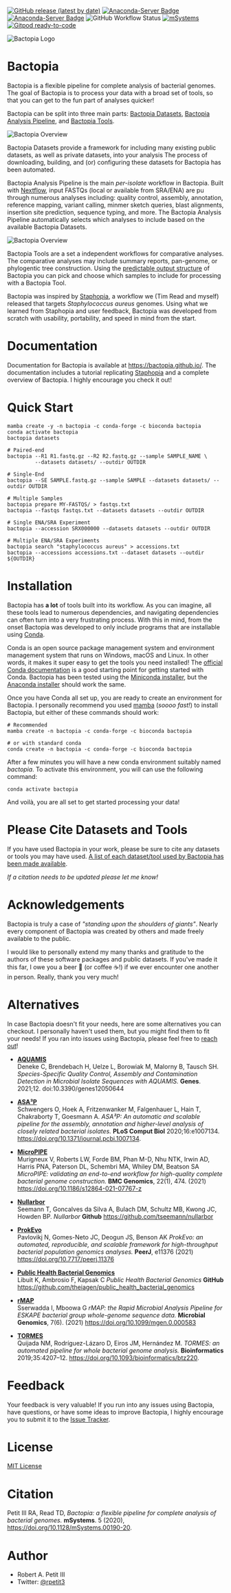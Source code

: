 [![GitHub release (latest by date)](https://img.shields.io/github/v/release/bactopia/bactopia)](https://github.com/bactopia/bactopia/releases)
[![Anaconda-Server Badge](https://anaconda.org/bioconda/bactopia/badges/installer/conda.svg)](https://bioconda.github.io/recipes/bactopia/README.html) 
[![Anaconda-Server Badge](https://anaconda.org/bioconda/bactopia/badges/downloads.svg)](https://anaconda.org/bioconda/bactopia)
![GitHub Workflow Status](https://img.shields.io/github/workflow/status/bactopia/bactopia/bactopia-commands)
[![mSystems](https://img.shields.io/badge/DOI-mSystems.00190--20-blue)](https://doi.org/10.1128/mSystems.00190-20)
[![Gitpod ready-to-code](https://img.shields.io/badge/Gitpod-ready--to--code-908a85?logo=gitpod)](https://gitpod.io/#https://github.com/bactopia/bactopia)

![Bactopia Logo](data/bactopia-logo.png)

# Bactopia
Bactopia is a flexible pipeline for complete analysis of bacterial genomes. The goal of Bactopia is to process your data with a broad set of tools, so that you can get to the fun part of analyses quicker!

Bactopia can be split into three main parts: [Bactopia Datasets](https://bactopia.github.io/datasets/), [Bactopia Analysis Pipeline](https://bactopia.github.io/#bactopia-workflow), and [Bactopia Tools](https://bactopia.github.io/bactopia-tools/).

![Bactopia Overview](data/bactopia-overview.png)

Bactopia Datasets provide a framework for including many existing public datasets, as well as private datasets, into your analysis The process of downloading, building, and (or) configuring these datasets for Bactopia has been automated.

Bactopia Analysis Pipeline is the main *per-isolate* workflow in Bactopia. Built with  [Nextflow](https://www.nextflow.io/), input FASTQs (local or available from SRA/ENA) are pu through numerous analyses including: quality control, assembly, annotation, reference mapping, variant calling, minmer sketch queries, blast alignments, insertion site prediction, sequence typing, and more. The Bactopia Analysis Pipeline automatically selects which analyses to include based on the available Bactopia Datasets.

![Bactopia Overview](data/bactopia-workflow.png)

Bactopia Tools are a set a independent workflows for comparative analyses. The comparative analyses may include summary reports, pan-genome, or phylogentic tree construction. Using the [predictable output structure](https://bactopia.github.io/output-overview/) of Bactopia you can pick and choose which samples to include for processing with a Bactopia Tool.

Bactopia was inspired by [Staphopia](https://staphopia.emory.edu/), a workflow we (Tim Read and myself) released that targets *Staphylococcus aureus* genomes. Using what we learned from Staphopia and user feedback, Bactopia was developed from scratch with usability, portability, and speed in mind from the start.

# Documentation
Documentation for Bactopia is available at https://bactopia.github.io/. The documentation includes a tutorial replicating [Staphopia](https://staphopia.emory.edu) and a complete overview of Bactopia. I highly encourage you check it out!

# Quick Start
```
mamba create -y -n bactopia -c conda-forge -c bioconda bactopia
conda activate bactopia
bactopia datasets

# Paired-end
bactopia --R1 R1.fastq.gz --R2 R2.fastq.gz --sample SAMPLE_NAME \
         --datasets datasets/ --outdir OUTDIR

# Single-End
bactopia --SE SAMPLE.fastq.gz --sample SAMPLE --datasets datasets/ --outdir OUTDIR

# Multiple Samples
bactopia prepare MY-FASTQS/ > fastqs.txt
bactopia --fastqs fastqs.txt --datasets datasets --outdir OUTDIR

# Single ENA/SRA Experiment
bactopia --accession SRX000000 --datasets datasets --outdir OUTDIR

# Multiple ENA/SRA Experiments
bactopia search "staphylococcus aureus" > accessions.txt
bactopia --accessions accessions.txt --dataset datasets --outdir ${OUTDIR}
```

# Installation
Bactopia has **a lot** of tools built into its workflow. As you can imagine, all these tools lead to numerous dependencies, and navigating dependencies can often turn into a very frustrating process. With this in mind, from the onset Bactopia was developed to only include programs that are installable using [Conda](https://conda.io/en/latest/).

Conda is an open source package management system and environment management system that runs on Windows, macOS and Linux. In other words, it makes it super easy to get the tools you need installed! The [official Conda documentation](https://conda.io/projects/conda/en/latest/user-guide/install/index.html) is a good starting point for getting started with Conda. Bactopia has been tested using the [Miniconda installer](https://conda.io/en/latest/miniconda.html), but the [Anaconda installer](https://www.anaconda.com/distribution/) should work the same.

Once you have Conda all set up, you are ready to create an environment for Bactopia. I personally recommend you used [mamba](https://github.com/mamba-org/mamba) (_soooo fast!_) to install Bactopia, but either of these commands should work:

```
# Recommended
mamba create -n bactopia -c conda-forge -c bioconda bactopia

# or with standard conda
conda create -n bactopia -c conda-forge -c bioconda bactopia
```

After a few minutes you will have a new conda environment suitably named *bactopia*. To activate this environment, you will can use the following command:

```
conda activate bactopia
```

And voilà, you are all set to get started processing your data!

# Please Cite Datasets and Tools
If you have used Bactopia in your work, please be sure to cite any datasets or tools you may have used. [A list of each dataset/tool used by Bactopia has been made available](https://bactopia.github.io/acknowledgements/). 

*If a citation needs to be updated please let me know!*

# Acknowledgements
Bactopia is truly a case of *"standing upon the shoulders of giants"*. Nearly every component of Bactopia was created by others and made freely available to the public.

I would like to personally extend my many thanks and gratitude to the authors of these software packages and public datasets. If you've made it this far, I owe you a beer 🍻 (or coffee ☕!) if we ever encounter one another in person. Really, thank you very much!

# Alternatives
In case Bactopia doesn't fit your needs, here are some alternatives you can checkout. I personally haven't used them, but you might find them to fit your needs! If you ran into issues using Bactopia, please feel free to [reach out](https://github.com/bactopia/bactopia/issues/new/choose)!

* __[AQUAMIS](https://gitlab.com/bfr_bioinformatics/AQUAMIS)__  
Deneke C, Brendebach H, Uelze L, Borowiak M, Malorny B, Tausch SH. *Species-Specific Quality Control, Assembly and Contamination Detection in Microbial Isolate Sequences with AQUAMIS.* __Genes__. 2021;12. doi:10.3390/genes12050644

* __[ASA³P](https://github.com/oschwengers/asap)__  
Schwengers O, Hoek A, Fritzenwanker M, Falgenhauer L, Hain T, Chakraborty T, Goesmann A. *ASA³P: An automatic and scalable pipeline for the assembly, annotation and higher-level analysis of closely related bacterial isolates.* __PLoS Comput Biol__ 2020;16:e1007134. https://doi.org/10.1371/journal.pcbi.1007134.

* __[MicroPIPE](https://github.com/BeatsonLab-MicrobialGenomics/micropipe)__  
Murigneux V, Roberts LW, Forde BM, Phan M-D, Nhu NTK, Irwin AD, Harris PNA, Paterson DL, Schembri MA, Whiley DM, Beatson SA *MicroPIPE: validating an end-to-end workflow for high-quality complete bacterial genome construction.* __BMC Genomics__, 22(1), 474. (2021) https://doi.org/10.1186/s12864-021-07767-z

* __[Nullarbor](https://github.com/tseemann/nullarbor)__  
Seemann T, Goncalves da Silva A, Bulach DM, Schultz MB, Kwong JC, Howden BP. *Nullarbor* __Github__ https://github.com/tseemann/nullarbor 

* __[ProkEvo](https://github.com/npavlovikj/ProkEvo)__  
Pavlovikj N, Gomes-Neto JC, Deogun JS, Benson AK *ProkEvo: an automated, reproducible, and scalable framework for high-throughput bacterial population genomics analyses.* __PeerJ__, e11376 (2021) https://doi.org/10.7717/peerj.11376

* __[Public Health Bacterial Genomics](https://github.com/theiagen/public_health_bacterial_genomics)__  
Libuit K, Ambrosio F, Kapsak C *Public Health Bacterial Genomics* __GitHub__ https://github.com/theiagen/public_health_bacterial_genomics

* __[rMAP](https://github.com/GunzIvan28/rMAP)__  
Sserwadda I, Mboowa G *rMAP: the Rapid Microbial Analysis Pipeline for ESKAPE bacterial group whole-genome sequence data.* __Microbial Genomics__, 7(6). (2021) https://doi.org/10.1099/mgen.0.000583

* __[TORMES](https://github.com/nmquijada/tormes)__  
Quijada NM, Rodríguez-Lázaro D, Eiros JM, Hernández M. *TORMES: an automated pipeline for whole bacterial genome analysis.* __Bioinformatics__ 2019;35:4207–12. https://doi.org/10.1093/bioinformatics/btz220.

# Feedback
Your feedback is very valuable! If you run into any issues using Bactopia, have questions, or have some ideas to improve Bactopia, I highly encourage you to submit it to the [Issue Tracker](https://github.com/bactopia/bactopia/issues).

# License
[MIT License](https://raw.githubusercontent.com/bactopia/bactopia/master/LICENSE)

# Citation
Petit III RA, Read TD, *Bactopia: a flexible pipeline for complete analysis of bacterial genomes.* __mSystems__. 5 (2020), https://doi.org/10.1128/mSystems.00190-20.

# Author 

* Robert A. Petit III
* Twitter: [@rpetit3](https://twitter.com/rpetit3)
